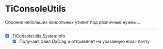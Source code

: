 # TiConsoleUtils
Сборник небольших консольных утилит под различные нужны...

-------------------------------------------------------------------------------------

- [x] TiConsoleUtils.SystemInfo 
  - [x] Получает файл DxDiag и отправляет на указанную email почту
